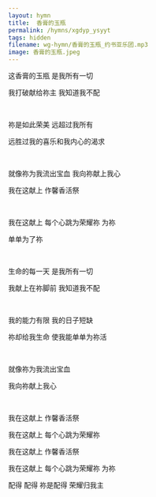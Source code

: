```yaml
---
layout: hymn
title:  香膏的玉瓶
permalink: /hymns/xgdyp_ysyyt
tags: hidden
filename: wg-hymn/香膏的玉瓶_约书亚乐团.mp3
image: 香膏的玉瓶.jpeg
---
```


这香膏的玉瓶 是我所有一切

我打破献给祢主 我知道我不配

<br>

祢是如此荣美 远超过我所有

远胜过我的喜乐和我内心的渴求

<br>

就像祢为我流出宝血 我向祢献上我心

我在这献上 作馨香活祭

<br>

我在这献上 每个心跳为荣耀祢 为祢

单单为了祢

<br>

生命的每一天 是我所有一切

我献上在祢脚前 我知道我不配

<br>

我的能力有限 我的日子短缺

祢却给我生命 使我能单单为祢活

<br>

就像祢为我流出宝血

我向祢献上我心

<br>

我在这献上 作馨香活祭

我在这献上 每个心跳为荣耀祢

我在这献上 作馨香活祭

我在这献上 每个心跳为荣耀祢 为祢

配得 配得 祢是配得 荣耀归我主